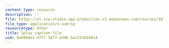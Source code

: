 ```yaml
---
content_type: resource
description: ''
file: https://ol-ocw-studio-app-production.s3.amazonaws.com/courses/18-03sc-differential-equations-fall-2011/9e69b6e147f75b77a30bbac253eb4814_te6Mplq3DCU.vtt
file_type: application/x-subrip
resourcetype: Other
title: 3play caption file
uid: 9e69b6e1-47f7-5b77-a30b-bac253eb4814
---
```

